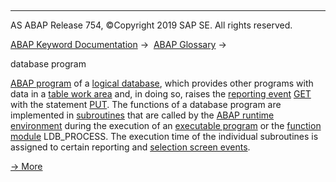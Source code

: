   

* * *

AS ABAP Release 754, ©Copyright 2019 SAP SE. All rights reserved.

[ABAP Keyword Documentation](javascript:call_link\('abenabap.htm'\)) →  [ABAP Glossary](javascript:call_link\('abenabap_glossary.htm'\)) → 

database program

[ABAP program](javascript:call_link\('abenabap_program_glosry.htm'\) "Glossary Entry") of a [logical database](javascript:call_link\('abenlogical_data_base_glosry.htm'\) "Glossary Entry"), which provides other programs with data in a [table work area](javascript:call_link\('abentable_work_area_glosry.htm'\) "Glossary Entry") and, in doing so, raises the [reporting event](javascript:call_link\('abenreporting_event_glosry.htm'\) "Glossary Entry") [GET](javascript:call_link\('abapget-.htm'\)) with the statement [PUT](javascript:call_link\('abapput.htm'\)). The functions of a database program are implemented in [subroutines](javascript:call_link\('abensubroutine_glosry.htm'\) "Glossary Entry") that are called by the [ABAP runtime environment](javascript:call_link\('abenabap_runtime_envir_glosry.htm'\) "Glossary Entry") during the execution of an [executable program](javascript:call_link\('abenexecutable_program_glosry.htm'\) "Glossary Entry") or the [function module](javascript:call_link\('abenfunction_module_glosry.htm'\) "Glossary Entry") LDB\_PROCESS. The execution time of the individual subroutines is assigned to certain reporting and [selection screen events](javascript:call_link\('abenselection_screen_event_glosry.htm'\) "Glossary Entry").

[→ More](javascript:call_link\('abenldb_program.htm'\))
